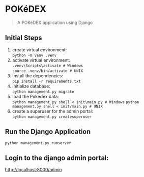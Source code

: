 # POKéDEX
> A POKéDEX application using Django
## Initial Steps

1. create virtual environment:  
`python -m venv .venv`
2. activate virtual environment:  
`.venv\Scripts\activate # Windows`  
`source .venv/bin/activate # UNIX`
3. install the dependencies:  
`pip install -r requirements.txt`
4. initialize database:  
`python management.py migrate`
5. load the Pokédex data:  
`python management.py shell < init\main.py # Windows`
`python management.py shell < init/main.py # UNIX`
6. create a superuser for the admin portal:  
`python management.py createsuperuser`

## Run the Django Application
`python management.py runserver`

## Login to the django admin portal:
[http://localhost:8000/admin](http://localhost:8000/admin)
